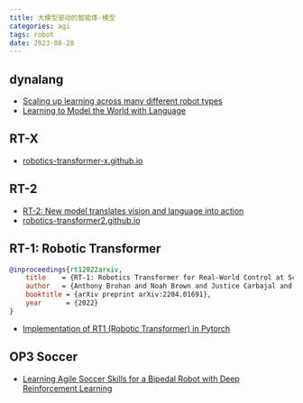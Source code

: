 ```yaml
---
title: 大模型驱动的智能体-模型
categories: agi
tags: robot
date: 2023-08-28
---
```


## dynalang

- [Scaling up learning across many different robot types](https://www.deepmind.com/blog/scaling-up-learning-across-many-different-robot-types)
- [Learning to Model the World with Language](https://dynalang.github.io/)

## RT-X

- [robotics-transformer-x.github.io](https://robotics-transformer-x.github.io/)

## RT-2

- [RT-2: New model translates vision and language into action](https://www.deepmind.com/blog/rt-2-new-model-translates-vision-and-language-into-action)
- [robotics-transformer2.github.io](https://robotics-transformer2.github.io/)

## RT-1: Robotic Transformer

```bibtex
@inproceedings{rt12022arxiv,
    title    = {RT-1: Robotics Transformer for Real-World Control at Scale},
    author   = {Anthony Brohan and Noah Brown and Justice Carbajal and  Yevgen Chebotar and Joseph Dabis ...},
    booktitle = {arXiv preprint arXiv:2204.01691},
    year      = {2022}
}
```

- [Implementation of RT1 (Robotic Transformer) in Pytorch](https://github.com/lucidrains/robotic-transformer-pytorch/tree/main)

## OP3 Soccer

- [Learning Agile Soccer Skills for a Bipedal Robot with Deep Reinforcement Learning](https://sites.google.com/view/op3-soccer)